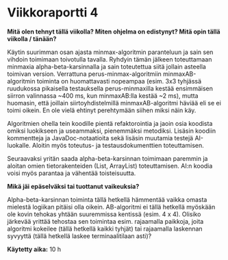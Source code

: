 # Viikkoraportti 4

**Mitä olen tehnyt tällä viikolla? Miten ohjelma on edistynyt? Mitä opin tällä viikolla / tänään?**

Käytin suurimman osan ajasta minmax-algoritmin paranteluun ja sain sen vihdoin toimimaan toivotulla tavalla. Ryhdyin tämän jälkeen toteuttamaan minmaxia alpha-beta-karsinnalla ja sain toteutettua siitä jollain asteella toimivan version. Verrattuna perus-minmax-algoritmiin minmaxAB-algoritmin toiminta on huomattavasti nopeampaa (esim. 3x3 tyhjässä ruudukossa pikaisella testauksella perus-minmaxilla kestää ensimmäisen siirron valinnassa ~400 ms, kun minmaxAB:lla kestää ~2 ms), mutta huomasin, että joillain siirtoyhdistelmillä minmaxAB-algoritmi häviää eli se ei toimi oikein. En ole vielä ehtinyt perehtymään siihen miksi näin käy.

Algoritmien ohella tein koodille pientä refaktorointia ja jaoin osia koodista omiksi luokikseen ja useammaksi, pienemmäksi metodiksi. Lisäsin koodiin kommentteja ja JavaDoc-notaatioita sekä lisäsin muutamia testejä AI-luokalle. Aloitin myös toteutus- ja testausdokumenttien toteuttamisen.

Seuraavaksi yritän saada alpha-beta-karsinnan toimimaan paremmin ja aloitan omien tietorakenteiden (List, ArrayList) toteuttamisen. AI:n koodia voisi myös parantaa ja vähentää toisteisuutta.

**Mikä jäi epäselväksi tai tuottanut vaikeuksia?**

Alpha-beta-karsinnan toiminta tällä hetkellä hämmentää vaikka omasta mielestä logiikan pitäisi olla oikein. AB-algoritmi ei tällä hetkellä myöskään ole kovin tehokas yhtään suuremmissa kentissä (esim. 4 x 4). Olisiko järkevää yrittää tehostaa sen toimintaa esim. rajaamalla paikkoja, joita algoritmi kokeilee (tällä hetkellä kaikki tyhjät) tai rajaamalla laskennan syvyyttä (tällä hetkellä laskee terminaalitilaan asti)?

**Käytetty aika:** 10 h